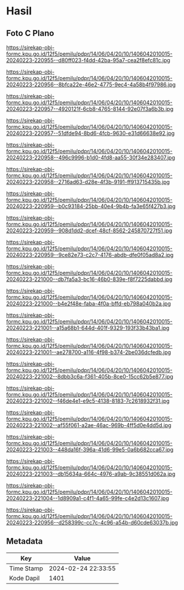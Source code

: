 # Hasil

## Foto C Plano

https://sirekap-obj-formc.kpu.go.id/12f5/pemilu/pdpr/14/06/04/20/10/1406042010015-20240223-220955--d80ff023-f4dd-42ba-95a7-cea2f8efc81c.jpg

https://sirekap-obj-formc.kpu.go.id/12f5/pemilu/pdpr/14/06/04/20/10/1406042010015-20240223-220956--8bfca22e-46e2-4775-9ec4-4a58b4f97986.jpg

https://sirekap-obj-formc.kpu.go.id/12f5/pemilu/pdpr/14/06/04/20/10/1406042010015-20240223-220957--4920121f-6cb8-4765-8144-92e07f3a6b3b.jpg

https://sirekap-obj-formc.kpu.go.id/12f5/pemilu/pdpr/14/06/04/20/10/1406042010015-20240223-220957--51dfde94-8bd6-4fcb-9630-e31d66638e92.jpg

https://sirekap-obj-formc.kpu.go.id/12f5/pemilu/pdpr/14/06/04/20/10/1406042010015-20240223-220958--496c9996-b1d0-4fd8-aa55-30f34e283407.jpg

https://sirekap-obj-formc.kpu.go.id/12f5/pemilu/pdpr/14/06/04/20/10/1406042010015-20240223-220958--2716ad63-d28e-4f3b-9191-ff913715435b.jpg

https://sirekap-obj-formc.kpu.go.id/12f5/pemilu/pdpr/14/06/04/20/10/1406042010015-20240223-220959--b0c93184-25bb-40e4-9b4b-fa3e65f427b3.jpg

https://sirekap-obj-formc.kpu.go.id/12f5/pemilu/pdpr/14/06/04/20/10/1406042010015-20240223-220959--908d1dd2-dcef-48cf-8562-245870727f51.jpg

https://sirekap-obj-formc.kpu.go.id/12f5/pemilu/pdpr/14/06/04/20/10/1406042010015-20240223-220959--9ce82e73-c2c7-4176-abdb-dfe0f05ad8a2.jpg

https://sirekap-obj-formc.kpu.go.id/12f5/pemilu/pdpr/14/06/04/20/10/1406042010015-20240223-221000--db7fa5a3-bc16-46b0-839e-f8f7225dabbd.jpg

https://sirekap-obj-formc.kpu.go.id/12f5/pemilu/pdpr/14/06/04/20/10/1406042010015-20240223-221000--b4e2f48e-faba-4f0a-bffd-eb798a040b2a.jpg

https://sirekap-obj-formc.kpu.go.id/12f5/pemilu/pdpr/14/06/04/20/10/1406042010015-20240223-221001--a15a68b1-644d-401f-9329-193f33b43ba1.jpg

https://sirekap-obj-formc.kpu.go.id/12f5/pemilu/pdpr/14/06/04/20/10/1406042010015-20240223-221001--ae278700-a116-4f98-b374-2be036dcfedb.jpg

https://sirekap-obj-formc.kpu.go.id/12f5/pemilu/pdpr/14/06/04/20/10/1406042010015-20240223-221002--8dbb3c6a-f361-405b-8ce0-15cc62b5e877.jpg

https://sirekap-obj-formc.kpu.go.id/12f5/pemilu/pdpr/14/06/04/20/10/1406042010015-20240223-221002--f46de4e1-e9c5-4138-8183-7c2618932f31.jpg

https://sirekap-obj-formc.kpu.go.id/12f5/pemilu/pdpr/14/06/04/20/10/1406042010015-20240223-221002--af55f061-a2ae-46ac-969b-4ff5d0e4dd5d.jpg

https://sirekap-obj-formc.kpu.go.id/12f5/pemilu/pdpr/14/06/04/20/10/1406042010015-20240223-221003--448da16f-396a-41d6-99e5-0a6b682cca67.jpg

https://sirekap-obj-formc.kpu.go.id/12f5/pemilu/pdpr/14/06/04/20/10/1406042010015-20240223-221003--db15634a-664c-4976-a9ab-9c38551d062a.jpg

https://sirekap-obj-formc.kpu.go.id/12f5/pemilu/pdpr/14/06/04/20/10/1406042010015-20240223-221004--1d8909a1-c4f1-4a65-99fe-c4e2d13c1607.jpg

https://sirekap-obj-formc.kpu.go.id/12f5/pemilu/pdpr/14/06/04/20/10/1406042010015-20240223-220956--d258399c-cc7c-4c96-a54b-d60cde63037b.jpg


## Metadata

| Key        | Value               |
| ---------- | ------------------- |
| Time Stamp | 2024-02-24 22:33:55 |
| Kode Dapil | 1401                |



